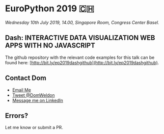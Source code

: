 # EuroPython 2019 🇨🇭

_Wednesday 10th July 2019, 14.00, Singapore Room, Congress Center Basel._

## Dash: INTERACTIVE DATA VISUALIZATION WEB APPS WITH NO JAVASCRIPT

The github repository with the relevant code examples for this talk can be found here: [http://bit.ly/ep2019dashgithub](http://bit.ly/ep2019dashgithub).

## Contact Dom

* [Email Me](mailto:dom.weldon@decisionlab.co.uk)
* [Tweet @DomWeldon](https://twitter.com/DomWeldon)
* [Message me on LinkedIn](https://www.linkedin.com/in/dom-weldon-79a092110?originalSubdomain=uk)

## Errors?

Let me know or submit a PR.
